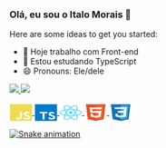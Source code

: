 ### Olá, eu sou o Italo Morais 👋

Here are some ideas to get you started:

- 🔭 Hoje trabalho com Front-end
- 🌱 Estou estudando TypeScript
- 😄 Pronouns: Ele/dele

<div>
  <a href="https://github.com/Italo-Morais">
  <img height="180em" src="https://github-readme-stats.vercel.app/api?username=Italo-Morais&show_icons=true&theme=dracula&include_all_commits=true&count_private=true"/>
  <img height="180em" src="https://github-readme-stats.vercel.app/api/top-langs/?username=Italo-Morais&layout=compact&langs_count=16&theme=dracula"/>
</div>
<div style="display: inline_block"><br>
  <img align="center" alt="Italo-Js" height="30" width="40" src="https://raw.githubusercontent.com/devicons/devicon/master/icons/javascript/javascript-plain.svg">
  <img align="center" alt="Italo-Ts" height="30" width="40" src="https://raw.githubusercontent.com/devicons/devicon/master/icons/typescript/typescript-plain.svg">
  <img align="center" alt="Italo-React" height="30" width="40" src="https://raw.githubusercontent.com/devicons/devicon/master/icons/react/react-original.svg">
  <img align="center" alt="Italo-HTML" height="30" width="40" src="https://raw.githubusercontent.com/devicons/devicon/master/icons/html5/html5-original.svg">
  <img align="center" alt="Italo-CSS" height="30" width="40" src="https://raw.githubusercontent.com/devicons/devicon/master/icons/css3/css3-original.svg">
  
 ![Snake animation](https://github.com/Italo-Morais/blob/output/github-contribution-grid-snake.svg)
</div>


    
                           
                           
                      
